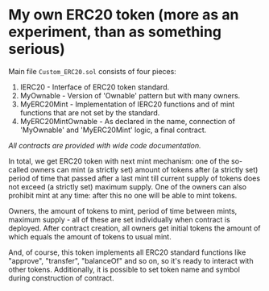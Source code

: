 # My own ERC20 token (more as an experiment, than as something serious)

Main file `Custom_ERC20.sol` consists of four pieces:
1. IERC20 - Interface of ERC20 token standard.
2. MyOwnable - Version of 'Ownable' pattern but with many owners.
3. MyERC20Mint - Implementation of IERC20 functions and of mint functions that are not set by the standard.
4. MyERC20MintOwnable - As declared in the name, connection of 'MyOwnable' and 'MyERC20Mint' logic, a final contract.

*All contracts are provided with wide code documentation.*



In total, we get ERC20 token with next mint mechanism: one of the so-called owners can mint (a strictly set) amount of tokens after (a strictly set) period of time that passed after a last mint till current supply of tokens does not exceed (a strictly set) maximum supply. One of the owners can also prohibit mint at any time: after this no one will be able to mint tokens. 

Owners, the amount of tokens to mint, period of time between mints, maximum supply - all of these are set individually when contract is deployed. After contract creation, all owners get initial tokens the amount of which equals the amount of tokens to usual mint.

And, of course, this token implements all ERC20 standard functions like "approve", "transfer", "balanceOf" and so on, so it's ready to interact with other tokens. Additionally, it is possible to set token name and symbol during construction of contract.
